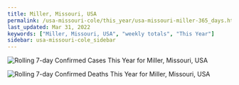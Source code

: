 ```yaml
---
title: Miller, Missouri, USA
permalink: /usa-missouri-cole/this_year/usa-missouri-miller-365_days.html
last_updated: Mar 31, 2022
keywords: ["Miller, Missouri, USA", "weekly totals", "This Year"]
sidebar: usa-missouri-cole_sidebar
---
```


![Rolling 7-day Confirmed Cases This Year for Miller, Missouri, USA](/covid_tracker/images/graphs/usa-missouri-miller-rolling_7_days_confirmed-365_days_graph.png)

![Rolling 7-day Confirmed Deaths This Year for Miller, Missouri, USA](/covid_tracker/images/graphs/usa-missouri-miller-rolling_7_days_deaths-365_days_graph.png)
